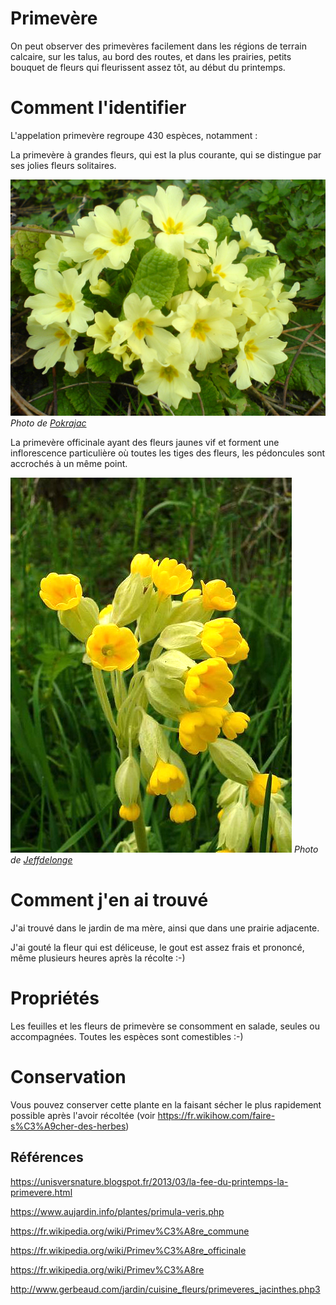 # Primevère

On peut observer des primevères facilement dans les régions de terrain calcaire, sur les talus, au bord des routes, et dans les prairies, petits bouquet de fleurs qui fleurissent assez tôt, au début du printemps.

# Comment l'identifier

L'appelation primevère regroupe 430 espèces, notamment :

La primevère à grandes fleurs, qui est la plus courante, qui se distingue par ses jolies fleurs solitaires.

![commune](commune.jpg)
_Photo de [Pokrajac](https://commons.wikimedia.org/wiki/User:Pokrajac)_

La primevère officinale ayant des fleurs jaunes vif et forment une inflorescence particulière où toutes les tiges des fleurs, les pédoncules sont accrochés à un même point.

![officinale](officinale.jpg)
_Photo de [Jeffdelonge](https://fr.wikipedia.org/wiki/User:Jeffdelonge)_

# Comment j'en ai trouvé

J'ai trouvé dans le jardin de ma mère, ainsi que dans une prairie adjacente.

J'ai gouté la fleur qui est déliceuse, le gout est assez frais et prononcé, même plusieurs heures après la récolte :-)

# Propriétés

Les feuilles et les fleurs de primevère se consomment en salade, seules ou accompagnées. Toutes les espèces sont comestibles :-)

# Conservation

Vous pouvez conserver cette plante en la faisant sécher le plus rapidement possible après l'avoir récoltée (voir https://fr.wikihow.com/faire-s%C3%A9cher-des-herbes)

## Références

https://unisversnature.blogspot.fr/2013/03/la-fee-du-printemps-la-primevere.html

https://www.aujardin.info/plantes/primula-veris.php

https://fr.wikipedia.org/wiki/Primev%C3%A8re_commune

https://fr.wikipedia.org/wiki/Primev%C3%A8re_officinale

https://fr.wikipedia.org/wiki/Primev%C3%A8re

http://www.gerbeaud.com/jardin/cuisine_fleurs/primeveres_jacinthes.php3
